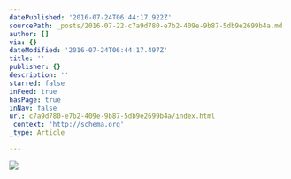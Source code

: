 ```yaml
---
datePublished: '2016-07-24T06:44:17.922Z'
sourcePath: _posts/2016-07-22-c7a9d780-e7b2-409e-9b87-5db9e2699b4a.md
author: []
via: {}
dateModified: '2016-07-24T06:44:17.497Z'
title: ''
publisher: {}
description: ''
starred: false
inFeed: true
hasPage: true
inNav: false
url: c7a9d780-e7b2-409e-9b87-5db9e2699b4a/index.html
_context: 'http://schema.org'
_type: Article

---
```

![](https://the-grid-user-content.s3-us-west-2.amazonaws.com/21537a8e-bfb1-4a61-b05b-e686571124c3.jpg)